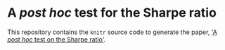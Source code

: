 

# A _post hoc_ test for the Sharpe ratio

This repository contains the `knitr` source code to generate the
paper, ['A _post hoc_ test on the Sharpe ratio'](https://arxiv.org/abs/1911.04090).

<!-- modelines -->
<!-- vim:ts=2:sw=2:tw=96:fdm=marker:syn=markdown:ft=markdown:ai:nocin:nu:fo=ncroqlt:cms=<!--%s-->
